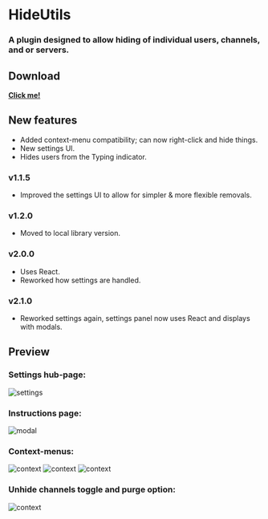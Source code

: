 # HideUtils
### A plugin designed to allow hiding of individual users, channels, and or servers.

## Download
**[Click me!](https://betterdiscord.net/ghdl?id=1169)**

## New features
- Added context-menu compatibility; can now right-click and hide things.
- New settings UI.
- Hides users from the Typing indicator.
### v1.1.5
- Improved the settings UI to allow for simpler & more flexible removals.
### v1.2.0
- Moved to local library version.
### v2.0.0
- Uses React.
- Reworked how settings are handled.
### v2.1.0
- Reworked settings again, settings panel now uses React and displays with modals.

## Preview
### Settings hub-page:
![settings](https://github.com/Arashiryuu/crap/blob/master/ToastIntegrated/Previews/HideUtils/HideUtilsNewSettings.png)
### Instructions page:
![modal](https://github.com/Arashiryuu/crap/blob/master/ToastIntegrated/Previews/HideUtils/HideUtilsNewSettingsModal.png)
### Context-menus:
![context](https://github.com/Arashiryuu/crap/blob/master/ToastIntegrated/Previews/HideUtils/contextsM.png)
![context](https://github.com/Arashiryuu/crap/blob/master/ToastIntegrated/Previews/HideUtils/contextsM2.png)
![context](https://github.com/Arashiryuu/crap/blob/master/ToastIntegrated/Previews/HideUtils/contextsM3.png)
### Unhide channels toggle and purge option:
![context](https://github.com/Arashiryuu/crap/blob/master/ToastIntegrated/Previews/HideUtils/TJtrxrUbxi.gif)

